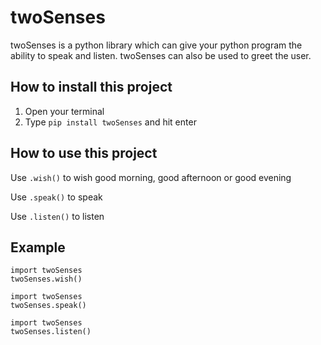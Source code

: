 # twoSenses
twoSenses is a python library which can give your python program the ability to speak and listen.
twoSenses can also be used to greet the user.

## How to install this project
1. Open your terminal 
2. Type `pip install twoSenses` and hit enter

## How to use this project
   Use `.wish()` to wish good morning, good afternoon or good evening
   
   Use `.speak()` to speak
   
   Use `.listen()` to listen
   
## Example
```
import twoSenses
twoSenses.wish()
```

```
import twoSenses
twoSenses.speak()
```

```
import twoSenses
twoSenses.listen()
```
